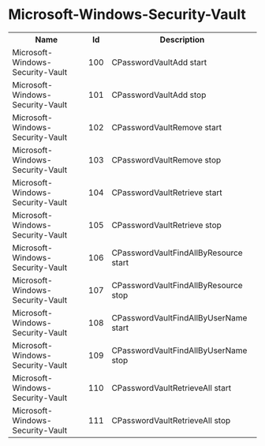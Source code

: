 # Microsoft-Windows-Security-Vault

<table>
<colgroup><col/><col/><col/></colgroup>
<tr><th>Name</th><th>Id</th><th>Description</th></tr>
<tr><td>Microsoft-Windows-Security-Vault</td><td>100</td><td>CPasswordVaultAdd start</td></tr>
<tr><td>Microsoft-Windows-Security-Vault</td><td>101</td><td>CPasswordVaultAdd stop</td></tr>
<tr><td>Microsoft-Windows-Security-Vault</td><td>102</td><td>CPasswordVaultRemove start</td></tr>
<tr><td>Microsoft-Windows-Security-Vault</td><td>103</td><td>CPasswordVaultRemove stop</td></tr>
<tr><td>Microsoft-Windows-Security-Vault</td><td>104</td><td>CPasswordVaultRetrieve start</td></tr>
<tr><td>Microsoft-Windows-Security-Vault</td><td>105</td><td>CPasswordVaultRetrieve stop</td></tr>
<tr><td>Microsoft-Windows-Security-Vault</td><td>106</td><td>CPasswordVaultFindAllByResource start</td></tr>
<tr><td>Microsoft-Windows-Security-Vault</td><td>107</td><td>CPasswordVaultFindAllByResource stop</td></tr>
<tr><td>Microsoft-Windows-Security-Vault</td><td>108</td><td>CPasswordVaultFindAllByUserName start</td></tr>
<tr><td>Microsoft-Windows-Security-Vault</td><td>109</td><td>CPasswordVaultFindAllByUserName stop</td></tr>
<tr><td>Microsoft-Windows-Security-Vault</td><td>110</td><td>CPasswordVaultRetrieveAll start</td></tr>
<tr><td>Microsoft-Windows-Security-Vault</td><td>111</td><td>CPasswordVaultRetrieveAll stop</td></tr>
</table>

